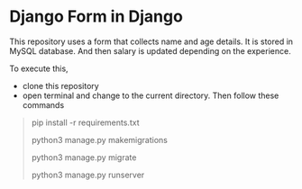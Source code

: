 # Django Form in Django
This repository uses a form that collects name and age details.
It is stored in MySQL database. And then salary is updated depending on the experience.

To execute this, 
 - clone this repository
 - open terminal and change to the current directory.
Then follow these commands


>pip install -r requirements.txt
>
> python3 manage.py makemigrations
>
> python3 manage.py migrate
>
> python3 manage.py runserver
